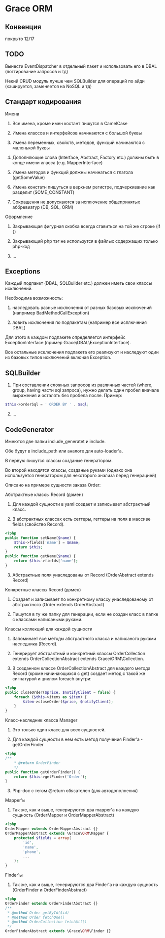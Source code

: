 Grace ORM
=============================

## Конвенция

покрыто
12/17


## TODO

Вынести EventDispatcher в отдельный пакет и использовать его в DBAL (логгирование запросов и тд)

Некий CRUD модуль лучше чем SQLBuilder для операций по айди (кэшируется, заменяется на NoSQL и тд)


## Стандарт кодирования

Имена

1. Все имена, кроме имен костант пишутся в CamelCase

2. Имена классов и интерфейсов начинаются с большой буквы

3. Имена переменных, свойств, методов, функций начинаются с маленькой буквы

4. Дополняющие слова (Interface, Abstract, Factory etc.) должны быть в конце имени класса (e.g. MapperInterface)

5. Имена методов и функций должны начинаться с глагола (getSomeValue)

6. Имена констатн пишуться в верхнем регистре, подчеркивание как разделит (SOME_CONSTANT)

7. Сокращения не допускаются за исплючение общепринятых аббревиатур (DB, SQL, ORM)


Оформление

1. Закрывающая фигурная скобка всегда ставиться на той же строке (if {)

2. Закрывающий php тэг не использутся в файлых содержащих только php-код

3. ...



## Exceptions

Каждый подпакет (DBAL, SQLBuilder etc.) должен иметь свои классы исключений.

Необходима возможность:

1. наследовать разные исключения от разных базовых исключений (например BadMethodCallException)

2. ловить исключения по подпакетам (например все исплючения DBAL)

Для этого в каждом подпакете определяется интерфейс ExceptionInterface (пример Grace\DBAL\ExceptionInterface).

Все остальные исключения подпакета его реализуют и наследуют один из базовых типов исключений включая Exception.



## SQLBuilder

1. При составлении сложных запросов из различных частей (where, group, having 
части sql запроса), нужно делать один пробел вначале выражения и осталять
без пробела после. Пример:

```php
$this->orderSql = ' ORDER BY ' . $sql;
```

2. ...


## CodeGenerator

Имеются две папки include_generatet и include.

Обе будут в include_path или аналоге для auto-loader'а.

В первую пишутся классы созданые генератором.

Во второй находятся классы, созданые руками (однако она используется генератором для некоторого анализа перед генерацией)


Описано на примере сущности заказа Order:

Абстрактные классы Record (домен)

1. Для каждой сущности в yaml создает и записывает абстрактный класс.

2. В абстрактных классах есть сеттеры, геттеры на поля в массиве fields (свойство Record).

```php
<?php
public function setName($name) {
    $this->fields['name'] = $name;
    return $this;
}
public function getName($name) {
    return $this->fields['name'];
}
```
3. Абстрактные поля унаследованы от Record (OrderAbstract extends Record)


Конкретные классы Record (домен)

1. Создает и записывает по конкретному классу унаследованому от абстрактного (Order extends OrderAbstract)

2. Пишутся в ту же папку для генерации, если не создан класс в папке с классами написаными руками.


Классы коллекций для каждой сущности

1. Запоминает все методы абстрастного класса и написаного руками наследника (Record).

2. Генерирует абстрактный и конкретный классы OrderCollection extends OrderCollectionAbstract extends Grace\ORM\Collection.

3. В созданном классе OrderCollectionAbstract для каждого метода Record (кроме начинающихся с get) создает метод с такой же сигнатурой и циклом foreach внутри:

```php
<?php
public closeOrder($price, $notifyClient = false) {
    foreach ($this->items as $item) {
        $item->closeOrder($price, $notifyClient);
    }
}
```


Класс-наследник класса Manager

1. Это только один класс для всех сущностей.

2. Для каждой сущности в нем есть метод получения Finder'а - getOrderFinder

```php
<?php
/**
    * @return OrderFinder
    */
public function getOrderFinder() {
    return $this->getFinder('Order');
}
```

3. Php-doc с тегом @return обязателен (для автодополнения)


Mapper'ы

1. Так же, как и выше, генерируются два mapper'а на каждую сущность (OrderMapper и OrderMapperAbstract)

```php
<?php
OrderMapper extends OrderMapperAbstract {}
OrderMapperAbstract extends \Grace\ORM\Mapper {
    protected $fields = array(
        'id',
        'name',
        'phone',
        ...
    );
}
```


Finder'ы

1. Так же, как и выше, генерируются два Finder'а на каждую сущность (OrderFinder и OrderFinderAbstract)

```php
<?php
OrderFinder extends OrderFinderAbstract {}
/**
 * @method Order getById($id)
 * @method Order fetchOne()
 * @method OrderCollection fetchAll()
 */
OrderFinderAbstract extends \Grace\ORM\Finder {}
```